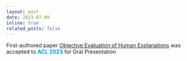 ```yaml
---
layout: post
date: 2023-07-09 
inline: true
related_posts: false
---
```


First-authored paper [Objective Evaluation of Human Explanations](https://arxiv.org/abs/2305.03117) was accepted to **<span style="color:#0096FF">ACL 2023</span>** for Oral Presentation

